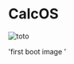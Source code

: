 # CalcOS
![toto](https://github.com/dazaizer0/CalcOS/assets/60112867/5a511df1-92a2-4fb1-acbd-8b704766536d)

'first boot image '
